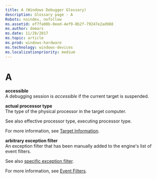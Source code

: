 ```yaml
---
title: A (Windows Debugger Glossary)
description: Glossary page - A
Robots: noindex, nofollow
ms.assetid: ef7fa08b-0eed-4ef9-8b2f-79247e2ad988
ms.author: domars
ms.date: 11/28/2017
ms.topic: article
ms.prod: windows-hardware
ms.technology: windows-devices
ms.localizationpriority: medium
---
```


# A


<span id="accessible"></span><span id="ACCESSIBLE"></span>**accessible**  
A debugging session is *accessible* if the current target is suspended.

<span id="actual_processor_type"></span><span id="ACTUAL_PROCESSOR_TYPE"></span>**actual processor type**  
The type of the physical processor in the target computer.

See also effective processor type, executing processor type.

For more information, see [Target Information](target-information.md).

<span id="arbitrary_exception_filter"></span><span id="ARBITRARY_EXCEPTION_FILTER"></span>**arbitrary exception filter**  
An exception filter that has been manually added to the engine's list of event filters.

See also [specific exception filter](https://msdn.microsoft.com/library/windows/hardware/ff558784).

For more information, see [Event Filters](event-filters.md).

 

 





